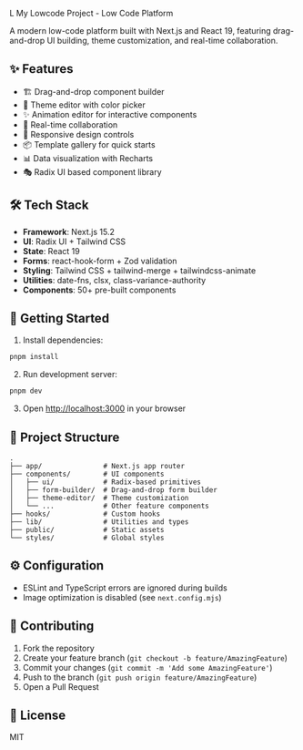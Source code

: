 L My Lowcode Project - Low Code Platform

A modern low-code platform built with Next.js and React 19, featuring drag-and-drop UI building, theme customization, and real-time collaboration.

## ✨ Features

- 🏗️ Drag-and-drop component builder
- 🎨 Theme editor with color picker
- ✨ Animation editor for interactive components
- 🤝 Real-time collaboration
- 📱 Responsive design controls
- 📦 Template gallery for quick starts
- 📊 Data visualization with Recharts
- 🎭 Radix UI based component library

## 🛠️ Tech Stack

- **Framework**: Next.js 15.2
- **UI**: Radix UI + Tailwind CSS
- **State**: React 19
- **Forms**: react-hook-form + Zod validation
- **Styling**: Tailwind CSS + tailwind-merge + tailwindcss-animate
- **Utilities**: date-fns, clsx, class-variance-authority
- **Components**: 50+ pre-built components

## 🚀 Getting Started

1. Install dependencies:

```bash
pnpm install
```

2. Run development server:

```bash
pnpm dev
```

3. Open [http://localhost:3000](http://localhost:3000) in your browser

## 📂 Project Structure

```
.
├── app/               # Next.js app router
├── components/        # UI components
│   ├── ui/            # Radix-based primitives
│   ├── form-builder/  # Drag-and-drop form builder
│   ├── theme-editor/  # Theme customization
│   └── ...            # Other feature components
├── hooks/             # Custom hooks
├── lib/               # Utilities and types
├── public/            # Static assets
└── styles/            # Global styles
```

## ⚙️ Configuration

- ESLint and TypeScript errors are ignored during builds
- Image optimization is disabled (see `next.config.mjs`)

## 🤝 Contributing

1. Fork the repository
2. Create your feature branch (`git checkout -b feature/AmazingFeature`)
3. Commit your changes (`git commit -m 'Add some AmazingFeature'`)
4. Push to the branch (`git push origin feature/AmazingFeature`)
5. Open a Pull Request

## 📄 License

MIT
